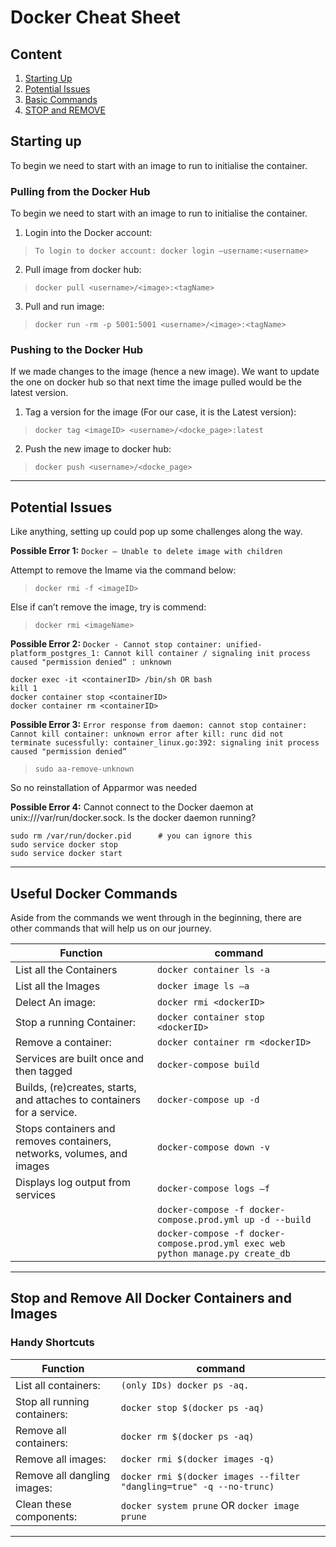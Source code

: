 # Docker Cheat Sheet

## Content
1. [Starting Up](#STARTING "How to pull, push and start an image")
2. [Potential Issues](#ISSUES "Too many issues, what do i do?")
3. [Basic Commands](#COMMANDS "There is more that meets the eyes")
4. [STOP and REMOVE](#STOP_REMOVE "STOP IT NOW")




<!-- <start> Starting up  -->
## <a name="STARTING">  Starting up  </a>

To begin we need to start with an image to run to initialise the container.
    
### Pulling from the Docker Hub 

To begin we need to start with an image to run to initialise the container.
1. Login into the Docker account: 

> `To login to docker account: docker login –username:<username>`

2. Pull image from docker hub: 

> `docker pull <username>/<image>:<tagName>`

3. Pull and run image: 

> `docker run -rm -p 5001:5001 <username>/<image>:<tagName>`


### Pushing to the Docker Hub 

If we made changes to the image (hence a new image). We want to update the one on docker hub so that next time the image pulled would be the latest version.
1. Tag a version for the image (For our case, it is the Latest version): 

> `docker tag <imageID> <username>/<docke_page>:latest`

2. Push the new image to docker hub: 

> `docker push <username>/<docke_page>`

-------------------------------------------------------
<!-- <end> Starting up  -->




<!-- <start> Potential Issues  -->
## <a name="ISSUES">  Potential Issues  </a>

Like anything, setting up could pop up some challenges along the way.

**Possible Error 1:** `Docker – Unable to delete image with children`

Attempt to remove the Imame via the command below:

> `docker rmi -f <imageID>`

Else if can’t remove the image, try is commend:

> `docker rmi <imageName>`


**Possible Error 2:** `Docker - Cannot stop container: unified-platform_postgres_1: Cannot kill container / signaling init process caused "permission denied“ : unknown`


```
docker exec -it <containerID> /bin/sh OR bash 
kill 1
docker container stop <containerID>
docker container rm <containerID>
```

**Possible Error 3:** `Error response from daemon: cannot stop container: Cannot kill container: unknown error after kill: runc did not terminate sucessfully: container_linux.go:392: signaling init process caused "permission denied“ `

> `sudo aa-remove-unknown`

So no reinstallation of Apparmor was needed

**Possible Error 4:** Cannot connect to the Docker daemon at unix:///var/run/docker.sock. Is the docker daemon running?
```
sudo rm /var/run/docker.pid      # you can ignore this
sudo service docker stop
sudo service docker start
```
-------------------------------------------------
<!-- <end> Potential Issues  -->


<!-- <start> Useful Docker Commands  -->
## <a name="COMMANDS">  Useful Docker Commands  </a>

Aside from the commands we went through in the beginning, there are other commands that will help us on our journey.

|Function|command|
|--------|-------|
|List all the Containers | `docker container ls -a`|
|List all the Images | `docker image ls –a`|
|Delect An image: |`docker rmi <dockerID>`|
|Stop a running Container: |`docker container stop <dockerID>`|
|Remove a container: |`docker container rm <dockerID>`|
|Services are built once and then tagged  |`docker-compose build`| 
|Builds, (re)creates, starts, and attaches to containers for a service.|`docker-compose up -d`|
|Stops containers and removes containers, networks, volumes, and images |`docker-compose down -v`|
| Displays log output from services|`docker-compose logs –f`|
| |`docker-compose -f docker-compose.prod.yml up -d --build`|
| |`docker-compose -f docker-compose.prod.yml exec web python manage.py create_db`|

<!--
* List all the Containers | `docker container ls -a`     

* List all the Images | `docker image ls –a`

* Delect An image: `docker rmi <dockerID>`

* Stop a running Container: `docker container stop <dockerID>`

* Remove a container: `docker container rm <dockerID>`


`docker-compose build AND docker-compose up -d`

`docker-compose down -v`

`docker-compose logs –f`

`docker-compose -f docker-compose.prod.yml up -d --build`

`docker-compose -f docker-compose.prod.yml exec web python manage.py create_db`


```
docker container ls -a
docker image ls –a
docker rmi <dockerID>
docker container stop <dockerID>
docker container rm <dockerID>
docker-compose build AND docker-compose up -d
docker-compose down -v
docker-compose logs –f
docker-compose -f docker-compose.prod.yml up -d --build
docker-compose -f docker-compose.prod.yml exec web python manage.py create_db
```
```
Flag
-- rm: Automatically remove the container and its associated file system upon exit
-- name: An identifying name for the container
-e: Expose environment variable of name POSTGRES_PASSWORD with value docker to the container
-d: Launches the container in detached mode or in other words, in the background
-p: Bind port 5432 on localhost to port 5432 within the container. 
-v: Mount $HOME/docker/volumes/postgres on the host machine to the container side volume path /var/lib/postgresql/data created inside the container. 

```
-->
------------------------------------------------------------
<!-- <end> Useful Docker Commands  -->


<!-- <start> Stop and Remove All Docker Containers and Images  -->
## <a name="STOP_REMOVE">  Stop and Remove All Docker Containers and Images </a>
### Handy Shortcuts

|Function|command|
|--------|-------|
| List all containers: | `(only IDs) docker ps -aq.`|
| Stop all running containers: | `docker stop $(docker ps -aq)`| 
| Remove all containers: | `docker rm $(docker ps -aq)`| 
| Remove all images: | `docker rmi $(docker images -q)`| 
| Remove all dangling images: | `docker rmi $(docker images --filter "dangling=true" -q --no-trunc)`| 
| Clean these components: |  `docker system prune` OR `docker image prune`| 

<!--
List all containers: `(only IDs) docker ps -aq.`

Stop all running containers: `docker stop $(docker ps -aq)`

Remove all containers: `docker rm $(docker ps -aq)`

Remove all images: `docker rmi $(docker images -q)`

Remove all dangling images: `docker rmi $(docker images --filter "dangling=true" -q --no-trunc)`

Clean these components: `docker system prune` OR `docker image prune`
-->
------------------------------------------------------------------------------------
<!-- <end> Stop and Remove All Docker Containers and Images   -->




<!-- 
Basic Command
docker container ls -a
docker image ls –a
docker rmi <dockerID>
docker container stop <dockerID>
docker container rm <dockerID>
docker-compose build AND docker-compose up -d
docker-compose down -v
docker-compose logs –f
docker-compose -f docker-compose.prod.yml up -d --build
docker-compose -f docker-compose.prod.yml exec web python manage.py create_db

Flag
-- rm: Automatically remove the container and its associated file system upon exit
-- name: An identifying name for the container
-e: Expose environment variable of name POSTGRES_PASSWORD with value docker to the container
-d: Launches the container in detached mode or in other words, in the background
-p: Bind port 5432 on localhost to port 5432 within the container. 
-v: Mount $HOME/docker/volumes/postgres on the host machine to the container side volume path /var/lib/postgresql/data created inside the container. 



-->

